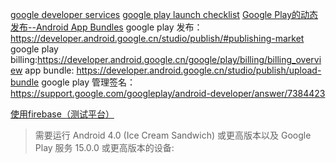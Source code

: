 [google developer services](https://developer.android.google.cn/studio/projects#dev-svc)
[google play launch checklist](https://developer.android.google.cn/distribute/best-practices/launch/launch-checklist) [Google Play的动态发布--Android App Bundles](https://developer.android.google.cn/studio/projects/dynamic-delivery)
google play 发布： https://developer.android.google.cn/studio/publish/#publishing-market google play billing:https://developer.android.google.cn/google/play/billing/billing_overview
app bundle: https://developer.android.google.cn/studio/publish/upload-bundle
google play 管理签名： https://support.google.com/googleplay/android-developer/answer/7384423

[使用firebase（测试平台）](https://developer.android.google.cn/studio/write/firebase)

> 需要运行 Android 4.0 (Ice Cream Sandwich) 或更高版本以及 Google Play 服务 15.0.0 或更高版本的设备: